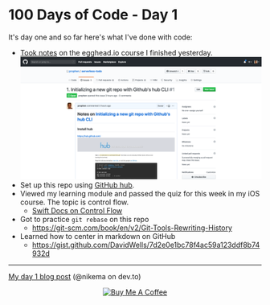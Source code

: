 # 100 Days of Code - Day 1

It's day one and so far here's what I've done with code:

- [Took notes](https://github.com/prophen/serverless-todo/issues/1) on the egghead.io course I finished yesterday.
![screenshot of serverless todo notes](./images/serverless-todo.png)
- Set up this repo using [GitHub hub](https://hub.github.com).
- Viewed my learning module and passed the quiz for this week in my iOS course. The topic is control flow.
   - [Swift Docs on Control Flow](https://docs.swift.org/swift-book/LanguageGuide/ControlFlow.html)
- Got to practice `git rebase` on this repo 
   - https://git-scm.com/book/en/v2/Git-Tools-Rewriting-History
- Learned how to center in markdown on GitHub 
   - https://gist.github.com/DavidWells/7d2e0e1bc78f4ac59a123ddf8b74932d


****
[My day 1 blog post](https://dev.to/nikema/nikema-s-100-days-of-code-3a3n) (@nikema on dev.to)
<p align="center"> <a href="https://www.buymeacoffee.com/nikema" target="_blank"><img src="https://cdn.buymeacoffee.com/buttons/default-orange.png" alt="Buy Me A Coffee" width="150px"></a></center></p>

